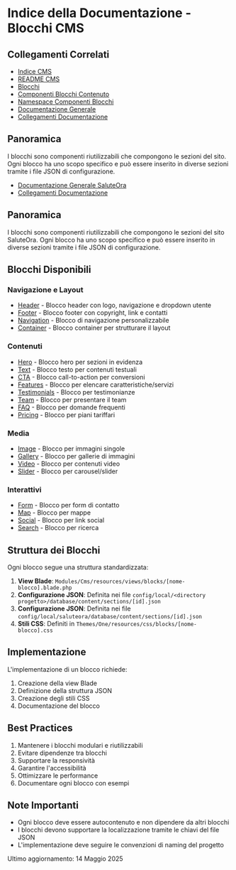 # Indice della Documentazione - Blocchi CMS

## Collegamenti Correlati
- [Indice CMS](../INDEX.md)
- [README CMS](../README.md)
- [Blocchi](../blocks.md)
- [Componenti Blocchi Contenuto](../componenti-blocchi-contenuto.md)
- [Namespace Componenti Blocchi](../namespace-componenti-blocchi.md)
- [Documentazione Generale](../../../../../docs/README.md)
- [Collegamenti Documentazione](../../../../../docs/collegamenti-documentazione.md)

## Panoramica
I blocchi sono componenti riutilizzabili che compongono le sezioni del sito. Ogni blocco ha uno scopo specifico e può essere inserito in diverse sezioni tramite i file JSON di configurazione.
- [Documentazione Generale SaluteOra](../../../../../docs/README.md)
- [Collegamenti Documentazione](../../../../../docs/collegamenti-documentazione.md)

## Panoramica
I blocchi sono componenti riutilizzabili che compongono le sezioni del sito SaluteOra. Ogni blocco ha uno scopo specifico e può essere inserito in diverse sezioni tramite i file JSON di configurazione.

## Blocchi Disponibili

### Navigazione e Layout
- [Header](./HEADER.md) - Blocco header con logo, navigazione e dropdown utente
- [Footer](./FOOTER.md) - Blocco footer con copyright, link e contatti
- [Navigation](./NAVIGATION.md) - Blocco di navigazione personalizzabile
- [Container](./CONTAINER.md) - Blocco container per strutturare il layout

### Contenuti
- [Hero](./HERO.md) - Blocco hero per sezioni in evidenza
- [Text](./TEXT.md) - Blocco testo per contenuti testuali
- [CTA](./CTA.md) - Blocco call-to-action per conversioni
- [Features](./FEATURES.md) - Blocco per elencare caratteristiche/servizi
- [Testimonials](./TESTIMONIALS.md) - Blocco per testimonianze
- [Team](./TEAM.md) - Blocco per presentare il team
- [FAQ](./FAQ.md) - Blocco per domande frequenti
- [Pricing](./PRICING.md) - Blocco per piani tariffari

### Media
- [Image](./IMAGE.md) - Blocco per immagini singole
- [Gallery](./GALLERY.md) - Blocco per gallerie di immagini
- [Video](./VIDEO.md) - Blocco per contenuti video
- [Slider](./SLIDER.md) - Blocco per carousel/slider

### Interattivi
- [Form](./FORM.md) - Blocco per form di contatto
- [Map](./MAP.md) - Blocco per mappe
- [Social](./SOCIAL.md) - Blocco per link social
- [Search](./SEARCH.md) - Blocco per ricerca

## Struttura dei Blocchi

Ogni blocco segue una struttura standardizzata:

1. **View Blade**: `Modules/Cms/resources/views/blocks/[nome-blocco].blade.php`
2. **Configurazione JSON**: Definita nei file `config/local/<directory progetto>/database/content/sections/[id].json`
2. **Configurazione JSON**: Definita nei file `config/local/saluteora/database/content/sections/[id].json`
3. **Stili CSS**: Definiti in `Themes/One/resources/css/blocks/[nome-blocco].css`

## Implementazione

L'implementazione di un blocco richiede:

1. Creazione della view Blade
2. Definizione della struttura JSON
3. Creazione degli stili CSS
4. Documentazione del blocco

## Best Practices

1. Mantenere i blocchi modulari e riutilizzabili
2. Evitare dipendenze tra blocchi
3. Supportare la responsività
4. Garantire l'accessibilità
5. Ottimizzare le performance
6. Documentare ogni blocco con esempi

## Note Importanti

- Ogni blocco deve essere autocontenuto e non dipendere da altri blocchi
- I blocchi devono supportare la localizzazione tramite le chiavi del file JSON
- L'implementazione deve seguire le convenzioni di naming del progetto

Ultimo aggiornamento: 14 Maggio 2025
